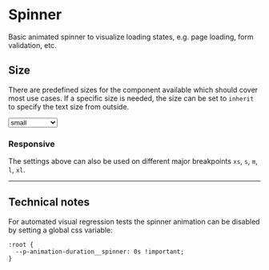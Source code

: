 # Spinner

Basic animated spinner to visualize loading states, e.g. page loading, form validation, etc.

## Size

There are predefined sizes for the component available which should cover most use cases. 
If a specific size is needed, the size can be set to `inherit` to specify the text size from outside.

<Playground :markup="sizeMarkup" :config="config">
  <select @change="size = $event.target.value">
    <option disabled>Select a size</option>
    <option selected>small</option>
    <option>medium</option>
    <option>large</option>
    <option>inherit</option>
  </select>
</Playground>

### Responsive

The settings above can also be used on different major breakpoints `xs`, `s`, `m`, `l`, `xl`.

<Playground :markup="responsive" :config="config"></Playground>

---

## Technical notes

For automated visual regression tests the spinner animation can be disabled by setting a global css variable: 

```
:root {
  --p-animation-duration__spinner: 0s !important;
}
```

<script lang="ts">
  import Vue from 'vue';
  import Component from 'vue-class-component';
  
  @Component
  export default class Code extends Vue {
    config = { themeable: true };
    
    size = 'small';
    
    get sizeMarkup() {
      const style = this.size === 'inherit' ? ' style="width: 96px; height: 96px;"' : '';
      return `<p-spinner size="${this.size}"${style} aria-label="Loading" />`;
    }
    
    responsive =
`<p-spinner size="{ base: 'small', l: 'medium' }" aria-label="Loading" />`;

  }
</script>
